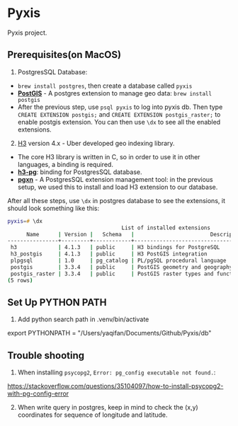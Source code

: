 # Pyxis
Pyxis project.

## Prerequisites(on MacOS)

1. PostgresSQL Database:
  - `brew install postgres`, then create a database called `pyxis`
  - [**PostGIS**](https://postgis.net/documentation/getting_started/install_macos/) - A postgres extension to manage geo data: `brew install postgis`
  - After the previous step, use `psql pyxis` to log into pyxis db. Then type `CREATE EXTENSION postgis;` and `CREATE EXTENSION postgis_raster;` to enable postgis extension. You can then use `\dx` to see all the enabled extensions.

2. [H3](https://h3geo.org/) version 4.x - Uber developed geo indexing library.
  - The core H3 library is written in C, so in order to use it in other languages, a binding is required.
  - [**h3-pg**](https://github.com/zachasme/h3-pg): binding for PostgresSQL database.
  - [**pgxn**](https://pgxn.org/about/) - A PostgresSQL extension management tool: in the previous setup, we used this to install and load H3 extension to our database.

After all these steps, use `\dx` in postgres database to see the extensions, it should look something like this:

```zsh
pyxis=# \dx
                                    List of installed extensions
      Name      | Version |   Schema   |                        Description
----------------+---------+------------+------------------------------------------------------------
 h3             | 4.1.3   | public     | H3 bindings for PostgreSQL
 h3_postgis     | 4.1.3   | public     | H3 PostGIS integration
 plpgsql        | 1.0     | pg_catalog | PL/pgSQL procedural language
 postgis        | 3.3.4   | public     | PostGIS geometry and geography spatial types and functions
 postgis_raster | 3.3.4   | public     | PostGIS raster types and functions
(5 rows)
```

## Set Up PYTHON PATH
1. Add python search path in .venv/bin/activate

export PYTHONPATH = "/Users/yaqifan/Documents/Github/Pyxis/db"

## Trouble shooting

1. When installing `psycopg2`, `Error: pg_config executable not found.`:

https://stackoverflow.com/questions/35104097/how-to-install-psycopg2-with-pg-config-error

2. When write query in postgres, keep in mind to check the (x,y) coordinates for sequence of longitude and latitude.

